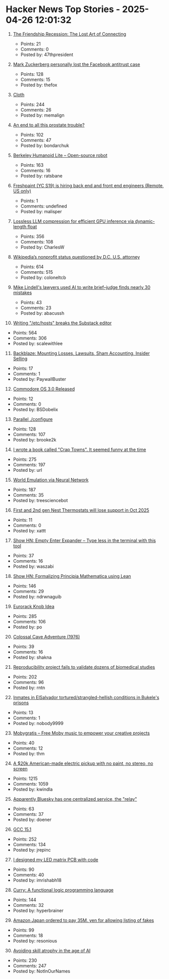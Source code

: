# Hacker News Top Stories - 2025-04-26 12:01:32

1. [The Friendship Recession: The Lost Art of Connecting](https://www.happiness.hks.harvard.edu/february-2025-issue/the-friendship-recession-the-lost-art-of-connecting)
   - Points: 21
   - Comments: 0
   - Posted by: 47thpresident

2. [Mark Zuckerberg personally lost the Facebook antitrust case](https://pluralistic.net/2025/04/18/chatty-zucky/)
   - Points: 128
   - Comments: 15
   - Posted by: thefox

3. [Cloth](https://www.cloudofoz.com/verlet-test/)
   - Points: 244
   - Comments: 26
   - Posted by: memalign

4. [An end to all this prostate trouble?](https://yarchive.net/blog/prostate/)
   - Points: 102
   - Comments: 47
   - Posted by: bondarchuk

5. [Berkeley Humanoid Lite – Open-source robot](https://lite.berkeley-humanoid.org/)
   - Points: 163
   - Comments: 16
   - Posted by: ratsbane

6. [Freshpaint (YC S19) is hiring back end and front end engineers (Remote, US only)](undefined)
   - Points: 1
   - Comments: undefined
   - Posted by: malisper

7. [Lossless LLM compression for efficient GPU inference via dynamic-length float](https://arxiv.org/abs/2504.11651)
   - Points: 356
   - Comments: 108
   - Posted by: CharlesW

8. [Wikipedia’s nonprofit status questioned by D.C. U.S. attorney](https://www.washingtonpost.com/technology/2025/04/25/wikipedia-nonprofit-ed-martin-letter/)
   - Points: 614
   - Comments: 515
   - Posted by: coloneltcb

9. [Mike Lindell's lawyers used AI to write brief–judge finds nearly 30 mistakes](https://arstechnica.com/tech-policy/2025/04/mypillow-ceos-lawyers-used-ai-in-brief-citing-fictional-cases-judge-says/)
   - Points: 43
   - Comments: 23
   - Posted by: abacussh

10. [Writing "/etc/hosts" breaks the Substack editor](https://scalewithlee.substack.com/p/when-etchsts-breaks-your-substack)
   - Points: 564
   - Comments: 306
   - Posted by: scalewithlee

11. [Backblaze: Mounting Losses, Lawsuits, Sham Accounting, Insider Selling](https://www.morpheus-research.com/backblaze/)
   - Points: 17
   - Comments: 1
   - Posted by: PaywallBuster

12. [Commodore OS 3.0 Released](https://www.commodoreos.net/CommodoreOS.aspx)
   - Points: 12
   - Comments: 0
   - Posted by: BSDobelix

13. [Parallel ./configure](https://tavianator.com/2025/configure.html)
   - Points: 128
   - Comments: 107
   - Posted by: brooke2k

14. [I wrote a book called "Crap Towns". It seemed funny at the time](https://samj.substack.com/p/that-joke-isnt-funny-any-more)
   - Points: 275
   - Comments: 197
   - Posted by: url

15. [World Emulation via Neural Network](https://madebyoll.in/posts/world_emulation_via_dnn/)
   - Points: 187
   - Comments: 35
   - Posted by: treesciencebot

16. [First and 2nd gen Nest Thermostats will lose support in Oct 2025](https://arstechnica.com/gadgets/2025/04/google-ending-support-for-older-nest-thermostats-will-stop-selling-nests-in-europe/)
   - Points: 11
   - Comments: 0
   - Posted by: xattt

17. [Show HN: Empty Enter Expander – Type less in the terminal with this tool](https://github.com/waszabi/empty-enter-expander)
   - Points: 37
   - Comments: 16
   - Posted by: waszabi

18. [Show HN: Formalizing Principia Mathematica using Lean](https://github.com/ndrwnaguib/principia)
   - Points: 146
   - Comments: 29
   - Posted by: ndrwnaguib

19. [Eurorack Knob Idea](https://mitxela.com/projects/euroknob)
   - Points: 285
   - Comments: 106
   - Posted by: po

20. [Colossal Cave Adventure (1976)](https://github.com/wh0am1-dev/adventure)
   - Points: 39
   - Comments: 16
   - Posted by: shakna

21. [Reproducibility project fails to validate dozens of biomedical studies](https://www.nature.com/articles/d41586-025-01266-x)
   - Points: 202
   - Comments: 96
   - Posted by: rntn

22. [Inmates in ElSalvador tortured/strangled-hellish conditions in Bukele's prisons](https://english.elpais.com/international/2023-05-29/inmates-in-el-salvador-tortured-and-strangled-a-report-denounces-hellish-conditions-in-bukeles-prisons.html)
   - Points: 13
   - Comments: 1
   - Posted by: nobody9999

23. [Mobygratis – Free Moby music to empower your creative projects](https://mobygratis.com/)
   - Points: 40
   - Comments: 12
   - Posted by: thm

24. [A $20k American-made electric pickup with no paint, no stereo, no screen](https://www.theverge.com/electric-cars/655527/slate-electric-truck-price-paint-radio-bezos)
   - Points: 1215
   - Comments: 1059
   - Posted by: kwindla

25. [Apparently Bluesky has one centralized service, the "relay"](https://mastodon.online/@mastodonmigration/114399534536933573)
   - Points: 63
   - Comments: 37
   - Posted by: doener

26. [GCC 15.1](https://gcc.gnu.org/gcc-15/)
   - Points: 252
   - Comments: 134
   - Posted by: jrepinc

27. [I designed my LED matrix PCB with code](https://docs.tscircuit.com/tutorials/building-led-matrix)
   - Points: 90
   - Comments: 40
   - Posted by: imrishabh18

28. [Curry: A functional logic programming language](https://curry-lang.org/)
   - Points: 144
   - Comments: 32
   - Posted by: hyperbrainer

29. [Amazon Japan ordered to pay 35M. yen for allowing listing of fakes](https://mainichi.jp/english/articles/20250425/p2g/00m/0bu/047000c)
   - Points: 99
   - Comments: 18
   - Posted by: resonious

30. [Avoiding skill atrophy in the age of AI](https://addyo.substack.com/p/avoiding-skill-atrophy-in-the-age)
   - Points: 230
   - Comments: 247
   - Posted by: NotInOurNames


